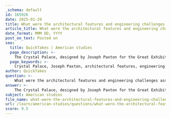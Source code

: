 ```yaml
---
_schema: default
id: 165926
date: 2025-01-29
title: What were the architectural features and engineering challenges associated with the design and construction of the Crystal Palace?
article_title: What were the architectural features and engineering challenges associated with the design and construction of the Crystal Palace?
date_format: MMM DD, YYYY
post_on_text: Posted on
seo:
  title: QuickTakes | American studies
  page_description: >-
    The Crystal Palace, designed by Joseph Paxton for the Great Exhibition of 1851, is renowned for its innovative use of prefabricated iron and glass, presenting unique architectural features and significant engineering challenges, influencing future design practices.
  page_keywords: >-
    Crystal Palace, Joseph Paxton, architectural features, engineering challenges, prefabricated iron, glass structure, modular design, natural lighting, large scale, structural integrity, temperature control, rapid construction, transportation of materials, Great Exhibition, industrial advancements, modern architecture
author: QuickTakes
question: >-
    What were the architectural features and engineering challenges associated with the design and construction of the Crystal Palace?
answer: >-
    The Crystal Palace, designed by Joseph Paxton for the Great Exhibition of 1851, is celebrated for its innovative architectural features and the engineering challenges it presented. Here are some key aspects:\n\n### Architectural Features\n\n1. **Materials**: The Crystal Palace was constructed primarily from prefabricated iron and glass. This was a groundbreaking approach at the time, allowing for a vast, open interior space that was unprecedented in scale. The extensive use of glass not only provided natural light but also symbolized transparency and enlightenment, creating an inviting atmosphere for visitors.\n\n2. **Design**: The structure featured a modular design, which facilitated rapid construction. The use of standardized components meant that the building could be assembled quickly, a significant advantage for the temporary nature of the Great Exhibition.\n\n3. **Natural Lighting**: The design allowed for an abundance of natural light to flood the interior, enhancing the display of exhibits and creating a visually stunning environment. This feature was crucial for showcasing the industrial advancements of the time.\n\n4. **Scale**: The Crystal Palace was massive, measuring approximately 1,848 feet (563 meters) in length and 408 feet (124 meters) in width. Its grand scale was a testament to the industrial capabilities of the era and served as a symbol of Britain's confidence in its global influence.\n\n### Engineering Challenges\n\n1. **Structural Integrity**: One of the primary engineering challenges was ensuring the structural integrity of such a large glass and iron structure. The design had to account for the weight of the glass panels and the stresses imposed by wind and other environmental factors.\n\n2. **Temperature Control**: The extensive use of glass posed challenges in terms of temperature regulation. The building could become excessively hot during sunny days, necessitating considerations for ventilation and cooling.\n\n3. **Construction Timeline**: The rapid construction timeline was another challenge. The Crystal Palace was built in just a few months, requiring efficient planning and execution to meet the deadline for the Great Exhibition.\n\n4. **Transportation of Materials**: The prefabricated components had to be manufactured and transported to the site efficiently. This required coordination among various industries and logistics to ensure that all materials arrived on time for assembly.\n\n### Legacy\n\nThe Crystal Palace not only served as a venue for the Great Exhibition but also influenced future architectural practices, particularly in the use of glass and iron in public buildings. Its design and construction techniques paved the way for modern architecture, making it a significant milestone in the history of engineering and design.\n\nIn summary, the Crystal Palace stands as a remarkable achievement in architectural innovation, overcoming significant engineering challenges to create a lasting symbol of the industrial age.
subject: American studies
file_name: what-were-the-architectural-features-and-engineering-challenges-associated-with-the-design-and-construction-of-the-crystal-palace.md
url: /learn/american-studies/questions/what-were-the-architectural-features-and-engineering-challenges-associated-with-the-design-and-construction-of-the-crystal-palace
score: 9.5
---
```


&nbsp;